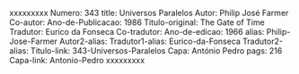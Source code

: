 xxxxxxxxx
Numero: 343
title: Universos Paralelos
Autor: Philip José Farmer
Co-autor: 
Ano-de-Publicacao: 1986
Titulo-original: The Gate of Time
Tradutor: Eurico da Fonseca
Co-tradutor: 
Ano-de-edicao: 1966
alias: Philip-Jose-Farmer
Autor2-alias: 
Tradutor1-alias: Eurico-da-Fonseca
Tradutor2-alias: 
Titulo-link: 343-Universos-Paralelos
Capa: António Pedro
pags: 216
Capa-link: Antonio-Pedro
xxxxxxxxx
